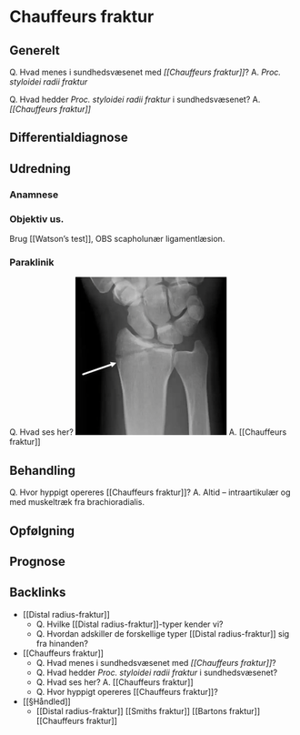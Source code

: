 # Chauffeurs fraktur
## Generelt
Q. Hvad menes i sundhedsvæsenet med *[[Chauffeurs fraktur]]*? 
A. *Proc. styloidei radii fraktur*

Q. Hvad hedder *Proc. styloidei radii fraktur* i sundhedsvæsenet? 
A. *[[Chauffeurs fraktur]]* 

## Differentialdiagnose


## Udredning
### Anamnese

### Objektiv us.
Brug [[Watson’s test]], OBS scapholunær ligamentlæsion.

### Paraklinik
Q. Hvad ses her?
![](BearImages/B1941D3D-FD9E-45A9-A859-5B4282A3D37A-15618-000020683B7BE154/98758E80-7365-4E9C-AA3F-D9289A0CE536.png)
A. [[Chauffeurs fraktur]]

## Behandling
Q. Hvor hyppigt opereres [[Chauffeurs fraktur]]?
A. Altid – intraartikulær og med muskeltræk fra brachioradialis.

## Opfølgning


## Prognose
 

## Backlinks
* [[Distal radius-fraktur]]
	* Q. Hvilke [[Distal radius-fraktur]]-typer kender vi?
	* Q. Hvordan adskiller de forskellige typer [[Distal radius-fraktur]] sig fra hinanden?
* [[Chauffeurs fraktur]]
	* Q. Hvad menes i sundhedsvæsenet med *[[Chauffeurs fraktur]]*? 
	* Q. Hvad hedder *Proc. styloidei radii fraktur* i sundhedsvæsenet? 
	* Q. Hvad ses her?
A. [[Chauffeurs fraktur]]
	* Q. Hvor hyppigt opereres [[Chauffeurs fraktur]]?
* [[§Håndled]]
	* [[Distal radius-fraktur]]
	[[Smiths fraktur]]
	[[Bartons fraktur]]
	[[Chauffeurs fraktur]]

<!-- #anki/tag/med/Orto #anki/deck/Medicine -->

<!-- {BearID:9A4C057C-0C3C-4413-B23B-19C4D6AC2870-15618-00002062516B44EB} -->
